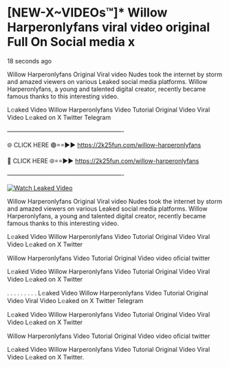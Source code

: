 # [NEW-X~VIDEOs™]* Willow Harperonlyfans viral video original Full On Social media x

18 seconds ago

Willow Harperonlyfans Original Viral video Nudes took the internet by storm and amazed viewers on various Leaked social media platforms. Willow Harperonlyfans, a young and talented digital creator, recently became famous thanks to this interesting video.

L𝚎aked Video Willow Harperonlyfans Video Tutorial Original Video Viral Video L𝚎aked on X Twitter Telegram

———————————————————-

🌐 CLICK HERE 🟢==►► https://2k25fun.com/willow-harperonlyfans

🔴 CLICK HERE 🌐==►► https://2k25fun.com/willow-harperonlyfans

———————————————————-

[![Watch Leaked Video](https://miro.medium.com/v2/resize:fit:828/format:webp/1*cilzJN44JGOrTw9NJCrNHA.gif "Watch Leaked Video")](https://2k25fun.com/willow-harperonlyfans)

Willow Harperonlyfans Original Viral video Nudes took the internet by storm and amazed viewers on various Leaked social media platforms. Willow Harperonlyfans, a young and talented digital creator, recently became famous thanks to this interesting video.

L𝚎aked Video Willow Harperonlyfans Video Tutorial Original Video Viral Video L𝚎aked on X Twitter

Willow Harperonlyfans Video Tutorial Original Video video oficial twitter

L𝚎aked Video Willow Harperonlyfans Video Tutorial Original Video Viral Video L𝚎aked on X Twitter

. . . . . . . . . L𝚎aked Video Willow Harperonlyfans Video Tutorial Original Video Viral Video L𝚎aked on X Twitter Telegram

L𝚎aked Video Willow Harperonlyfans Video Tutorial Original Video Viral Video L𝚎aked on X Twitter

Willow Harperonlyfans Video Tutorial Original Video video oficial twitter

L𝚎aked Video Willow Harperonlyfans Video Tutorial Original Video Viral Video L𝚎aked on X Twitter.